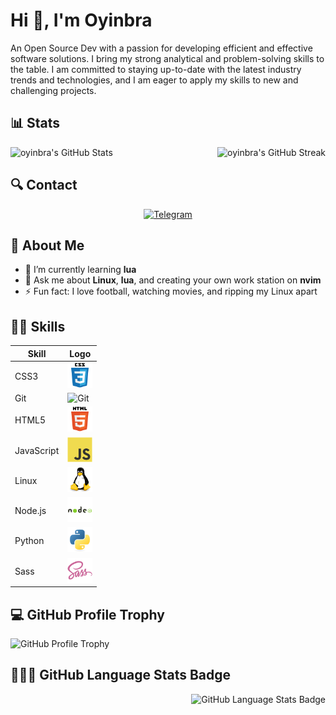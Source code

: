 # Hi 👋, I'm Oyinbra

An Open Source Dev with a passion for developing efficient and effective software solutions. I bring my strong analytical and problem-solving skills to the table. I am committed to staying up-to-date with the latest industry trends and technologies, and I am eager to apply my skills to new and challenging projects.

## 📊 Stats

<div style="overflow: hidden;">
  <img src="https://github-readme-stats-sigma-five.vercel.app/api?username=oyinbra&show_icons=true&locale=en" alt="oyinbra's GitHub Stats" style="float: left;">
  <img src="https://github-readme-streak-stats.herokuapp.com/?user=oyinbra&" alt="oyinbra's GitHub Streak" style="float: right;">
</div>

## 🔍 Contact

<div align="center">
 
  [![Telegram](https://img.shields.io/badge/Telegram-blue.svg?style=for-the-badge&logo=Telegram&logoColor=white)](https://t.me/oyinbra)
 
</div>

## 👤 About Me

- 🌱 I’m currently learning **lua**
- 💬 Ask me about **Linux**, **lua**, and creating your own work station on **nvim**
- ⚡ Fun fact: I love football, watching movies, and ripping my Linux apart

## 🤹🏾 Skills

| Skill | Logo |
| --- | --- |
| CSS3 | <img src="https://raw.githubusercontent.com/devicons/devicon/master/icons/css3/css3-original-wordmark.svg" alt="CSS3" width="40" height="40" /> |
| Git | <img src="https://www.vectorlogo.zone/logos/git-scm/git-scm-icon.svg" alt="Git" width="40" height="40" /> |
| HTML5 | <img src="https://raw.githubusercontent.com/devicons/devicon/master/icons/html5/html5-original-wordmark.svg" alt="HTML5" width="40" height="40" /> |
| JavaScript | <img src="https://raw.githubusercontent.com/devicons/devicon/master/icons/javascript/javascript-original.svg" alt="JavaScript" width="40" height="40" /> |
| Linux | <img src="https://raw.githubusercontent.com/devicons/devicon/master/icons/linux/linux-original.svg" alt="Linux" width="40" height="40" /> |
| Node.js | <img src="https://raw.githubusercontent.com/devicons/devicon/master/icons/nodejs/nodejs-original-wordmark.svg" alt="Node.js" width="40" height="40" /> |
| Python | <img src="https://raw.githubusercontent.com/devicons/devicon/master/icons/python/python-original.svg" alt="Python" width="40" height="40" /> |
| Sass | <img src="https://raw.githubusercontent.com/devicons/devicon/master/icons/sass/sass-original.svg" alt="Sass" width="40" height="40" /> |

## 💻 GitHub Profile Trophy

<p align="left">
  <img src="https://github-profile-trophy.vercel.app/?username=oyinbra" alt="GitHub Profile Trophy" />
</p>

## 👨🏾‍💻 GitHub Language Stats Badge

<p align="right">
  <img src="https://github-readme-stats-sigma-five.vercel.app/api/top-langs?username=oyinbra&show_icons=true&locale=en&layout=compact" alt="GitHub Language Stats Badge" />
</p>
